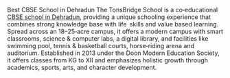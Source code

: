 Best CBSE School in Dehradun
The TonsBridge School is a co‑educational <a href=”[https://www.thetonsbridge.com/academics/overview/](https://www.thetonsbridge.com/blog/cbse-affiliated-school-in-dehradun-for-your-child/)”>CBSE school in Dehradun</a>, providing a unique schooling experience that combines strong knowledge base with life skills and value based learning. Spread across an 18–25‑acre campus, it offers a modern campus with smart classrooms, science & computer labs, a digital library, and facilities like swimming pool, tennis & basketball courts, horse‑riding arena and auditorium. Established in 2013 under the Doon Modern Education Society, it offers classes from KG to XII and emphasizes holistic growth through academics, sports, arts, and character development.
